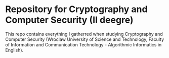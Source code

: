 # Repository for Cryptography and Computer Security (II deegre)

This repo contains everything I gatherred when studying Cryptography and Computer Security (Wroclaw University of Science and Technology, Faculty of Information and Communication Technology - Algorithmic Informatics in English).

